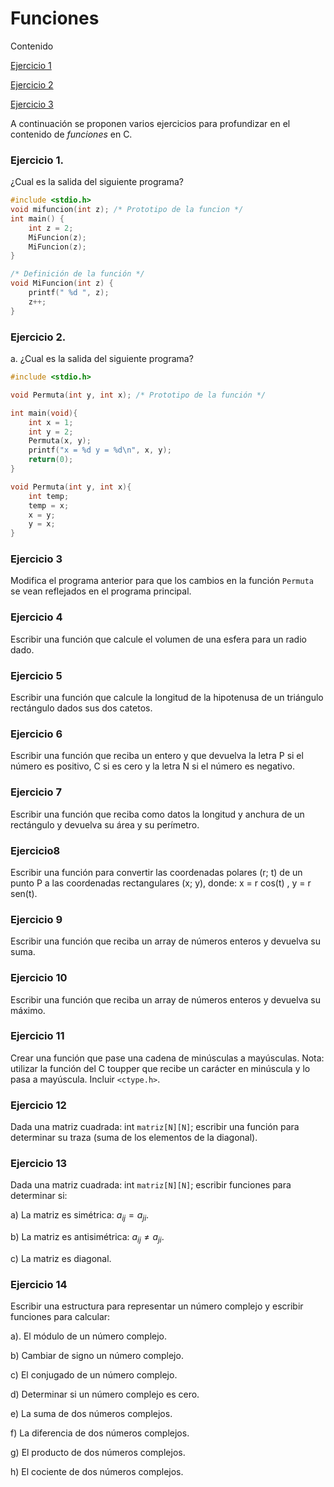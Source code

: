 # Funciones

Contenido

[Ejercicio 1](#ejercicio-1)

[Ejercicio 2](#ejercicio-2)

[Ejercicio 3](#ejercicio-1)



A continuación se proponen varios ejercicios para profundizar en el contenido de *funciones* en C.

### Ejercicio 1. 

¿Cual es la salida del siguiente programa?

```c
#include <stdio.h>
void mifuncion(int z); /* Prototipo de la funcion */
int main() {
    int z = 2;
    MiFuncion(z);
    MiFuncion(z);
}

/* Definición de la función */
void MiFuncion(int z) {
    printf(" %d ", z);
    z++;
}
```

### Ejercicio 2. 

a. ¿Cual es la salida del siguiente programa?

```c
#include <stdio.h>

void Permuta(int y, int x); /* Prototipo de la función */

int main(void){
    int x = 1;
    int y = 2;
    Permuta(x, y);
    printf("x = %d y = %d\n", x, y);
    return(0);
}

void Permuta(int y, int x){
    int temp;
    temp = x;
    x = y;
    y = x;
}
```

### Ejercicio 3

Modifica el programa anterior para que los cambios en la función `Permuta` se vean reflejados en el programa principal.

### Ejercicio 4

Escribir una función que calcule el volumen de una esfera para un radio dado.

### Ejercicio 5

Escribir una función que calcule la longitud de la hipotenusa de un triángulo rectángulo dados sus dos catetos.

### Ejercicio 6 

Escribir una función que reciba un entero y que devuelva la letra P si el número
es positivo, C si es cero y la letra N si el número es negativo.

### Ejercicio 7

Escribir una función que reciba como datos la longitud y anchura de un rectángulo y devuelva su área y su perímetro.

### Ejercicio8

Escribir una función para convertir las coordenadas polares (r; t) de un punto
P a las coordenadas rectangulares (x; y), donde: x = r cos(t) , y = r sen(t).

### Ejercicio 9

Escribir una función que reciba un array de números enteros y devuelva su suma.

### Ejercicio 10

Escribir una función que reciba un array de números enteros y devuelva su máximo.

### Ejercicio 11
Crear una función que pase una cadena de minúsculas a mayúsculas.
Nota: utilizar la función del C toupper que recibe un carácter en minúscula y lo pasa a mayúscula. Incluir `<ctype.h>`.

### Ejercicio 12 

Dada una matriz cuadrada: int `matriz[N][N]`; escribir una función para determinar su traza (suma de los elementos de la diagonal).

### Ejercicio 13
Dada una matriz cuadrada: int `matriz[N][N]`; escribir funciones para determinar si:

a) La matriz es simétrica: $a_{ij} = a_{ji}$.

b) La matriz es antisimétrica: $a_{ij} \neq a_{ji}$.

c) La matriz es diagonal.

### Ejercicio 14

Escribir una estructura para representar un número complejo y escribir funciones para calcular:

a). El módulo de un número complejo.
    
b) Cambiar de signo un número complejo.

c) El conjugado de un número complejo.

d) Determinar si un número complejo es cero.

e) La suma de dos números complejos.

f) La diferencia de dos números complejos.

g) El producto de dos números complejos.

h) El cociente de dos números complejos.